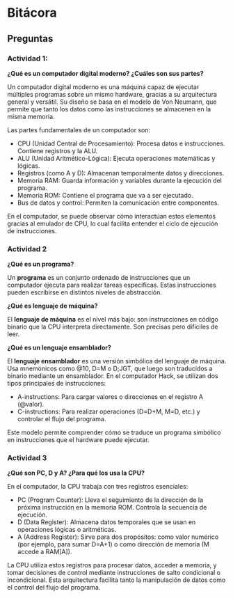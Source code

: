 # Bitácora
## Preguntas
### Actividad 1:

**¿Qué es un computador digital moderno? ¿Cuáles son sus partes?**

Un computador digital moderno es una máquina capaz de ejecutar múltiples programas sobre un mismo hardware, gracias a su arquitectura general y versátil. 
Su diseño se basa en el modelo de Von Neumann, que permite que tanto los datos como las instrucciones se almacenen en la misma memoria.

Las partes fundamentales de un computador son:

- CPU (Unidad Central de Procesamiento): Procesa datos e instrucciones. Contiene registros y la ALU.
- ALU (Unidad Aritmético-Lógica): Ejecuta operaciones matemáticas y lógicas.
- Registros (como A y D): Almacenan temporalmente datos y direcciones.
- Memoria RAM: Guarda información y variables durante la ejecución del programa.
- Memoria ROM: Contiene el programa que va a ser ejecutado.
- Bus de datos y control: Permiten la comunicación entre componentes.

En el computador, se puede observar cómo interactúan estos elementos gracias al emulador de CPU, lo cual facilita entender el ciclo de ejecución de instrucciones.


### Actividad 2  

**¿Qué es un programa?**

Un **programa** es un conjunto ordenado de instrucciones que un computador ejecuta para realizar tareas específicas. 
Estas instrucciones pueden escribirse en distintos niveles de abstracción.

**¿Qué es lenguaje de máquina?**

El **lenguaje de máquina** es el nivel más bajo: son instrucciones en código binario que la CPU interpreta directamente. Son precisas pero difíciles de leer.

**¿Qué es un lenguaje ensamblador?**

El **lenguaje ensamblador** es una versión simbólica del lenguaje de máquina. 
Usa mnemónicos como @10, D=M o D;JGT, que luego son traducidos a binario mediante un ensamblador. 
En el computador Hack, se utilizan dos tipos principales de instrucciones:
- A-instructions: Para cargar valores o direcciones en el registro A (@valor).
- C-instructions: Para realizar operaciones (D=D+M, M=D, etc.) y controlar el flujo del programa.

Este modelo permite comprender cómo se traduce un programa simbólico en instrucciones que el hardware puede ejecutar.

### Actividad 3 

**¿Qué son PC, D y A? ¿Para qué los usa la CPU?**

En el computador, la CPU trabaja con tres registros esenciales:

- PC (Program Counter): Lleva el seguimiento de la dirección de la próxima instrucción en la memoria ROM. Controla la secuencia de ejecución.
- D (Data Register): Almacena datos temporales que se usan en operaciones lógicas o aritméticas.
- A (Address Register): Sirve para dos propósitos: como valor numérico (por ejemplo, para sumar D=A+1) o como dirección de memoria (M accede a RAM[A]).

La CPU utiliza estos registros para procesar datos, acceder a memoria, y tomar decisiones de control mediante instrucciones de salto condicional o incondicional.
Esta arquitectura facilita tanto la manipulación de datos como el control del flujo del programa.

